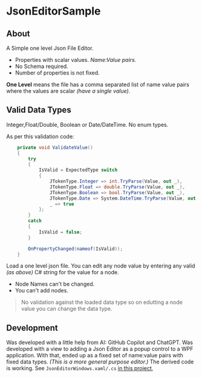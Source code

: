 # JsonEditorSample

## About
A Simple one level Json File Editor.

- Properties with scalar values. _Name:Value pairs._
- No Schema required.
- Number of properties is not fixed.

**One Level** means the file has a comma separated list of name value pairs where the values are scalar 
_(have a single value)_. 

## Valid Data Types

Integer,Float/Double, Boolean or Date/DateTime. No enum types.

As per this validation code: 

```cs
    private void ValidateValue()
    {
        try
        {
            IsValid = ExpectedType switch
            {
                JTokenType.Integer => int.TryParse(Value, out _),
                JTokenType.Float => double.TryParse(Value, out _),
                JTokenType.Boolean => bool.TryParse(Value, out _),
                JTokenType.Date => System.DateTime.TryParse(Value, out _),
                _ => true
            };
        }
        catch
        {
            IsValid = false;
        }

        OnPropertyChanged(nameof(IsValid));
    }
```

Load a one level json file.
You can edit any node value by entering any valid _(as above)_ C# string for the value for a node.
- Node Names can't be changed.
- You can't add nodes.

> No validation against the loaded data type so on edutting a node value you can change the data type.


##  Development

Was developed with a little help from AI: GitHub Copilot and ChatGPT. 
Was developed with a view to adding a Json Editor as a popup control to a WPF application.
With that, ended up as a fixed set of name:value pairs with fixed data types.
_(This is a more general purpose editor.)_ The derived code is working. See ```JsonEditorWindows.xaml/.cs``` [in this project](https://github.com/djaus2/PhotoTimingDjaus/tree/master/AthStitcher),